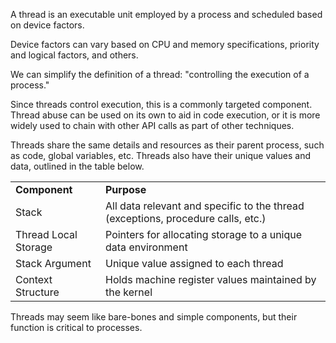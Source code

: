 ﻿A thread is an executable unit employed by a process and scheduled based on device factors.

Device factors can vary based on CPU and memory specifications, priority and logical factors, and others.

We can simplify the definition of a thread: "controlling the execution of a process."

Since threads control execution, this is a commonly targeted component. Thread abuse can be used on its own to aid in code execution, or it is more widely used to chain with other API calls as part of other techniques. 

Threads share the same details and resources as their parent process, such as code, global variables, etc. Threads also have their unique values and data, outlined in the table below.

|   |   |
|---|---|
|**Component**|**Purpose**|
|Stack|All data relevant and specific to the thread (exceptions, procedure calls, etc.)|
|Thread Local Storage|Pointers for allocating storage to a unique data environment|
|Stack Argument|Unique value assigned to each thread|
|Context Structure|Holds machine register values maintained by the kernel|

Threads may seem like bare-bones and simple components, but their function is critical to processes.